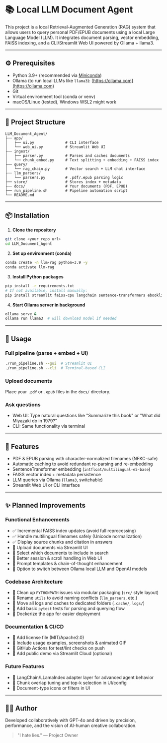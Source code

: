 # 📚 Local LLM Document Agent

This project is a local Retrieval-Augmented Generation (RAG) system that allows users to query personal PDF/EPUB documents using a local Large Language Model (LLM). It integrates document parsing, vector embedding, FAISS indexing, and a CLI/Streamlit Web UI powered by Ollama + llama3.

---

## ⚙️ Prerequisites

- Python 3.9+ (recommended via [Miniconda](https://docs.conda.io/en/latest/miniconda.html))
- Ollama (to run local LLMs like `llama3`): [https://ollama.com](https://ollama.com)
- Git
- Virtual environment tool (conda or venv)
- macOS/Linux (tested), Windows WSL2 might work

---

## 📁 Project Structure

```
LLM_Document_Agent/
├── app/
│   ├── ui.py              # CLI interface
│   └── web_ui.py          # Streamlit Web UI
├── ingest/
│   ├── parser.py          # Parses and caches documents
│   └── chunk_embed.py     # Text splitting + embedding + FAISS index
├── query/
│   └── rag_chain.py       # Vector search + LLM chat interface
├── llm_parsers/
│   └── parsers.py         # .pdf/.epub parsing logic
├── store/                 # Stores index + metadata
├── docs/                  # Your documents (PDF, EPUB)
├── run_pipeline.sh        # Pipeline automation script
└── README.md
```

---

## 📦 Installation

1. **Clone the repository**

```bash
git clone <your_repo_url>
cd LLM_Document_Agent
```

2. **Set up environment (conda)**

```bash
conda create -n llm-rag python=3.9 -y
conda activate llm-rag
```

3. **Install Python packages**

```bash
pip install -r requirements.txt
# If not available, install manually:
pip install streamlit faiss-cpu langchain sentence-transformers ebooklib beautifulsoup4 unstructured ollama
```

4. **Start Ollama server in background**

```bash
ollama serve &
ollama run llama3  # will download model if needed
```

---

## 🚀 Usage

### Full pipeline (parse + embed + UI)

```bash
./run_pipeline.sh --gui  # Streamlit UI
./run_pipeline.sh --cli  # Terminal-based CLI
```

### Upload documents
Place your `.pdf` or `.epub` files in the `docs/` directory.

### Ask questions
- Web UI: Type natural questions like "Summarize this book" or "What did Miyazaki do in 1979?"
- CLI: Same functionality via terminal

---

## 🧠 Features

- PDF & EPUB parsing with character-normalized filenames (NFKC-safe)
- Automatic caching to avoid redundant re-parsing and re-embedding
- SentenceTransformer embedding (`intfloat/multilingual-e5-base`)
- FAISS vector index + metadata persistence
- LLM queries via Ollama (`llama3`, switchable)
- Streamlit Web UI or CLI interface

---

## ✨ Planned Improvements

### Functional Enhancements
- ✅ Incremental FAISS index updates (avoid full reprocessing)
- ✅ Handle multilingual filenames safely (Unicode normalization)
- ✅ Display source chunks and citation in answers
- 🔲 Upload documents via Streamlit UI
- 🔲 Select which documents to include in search
- 🔲 Better session & scroll handling in Web UI
- 🔲 Prompt templates & chain-of-thought enhancement
- 🔲 Option to switch between Ollama local LLM and OpenAI models

### Codebase Architecture
- 🔲 Clean up `PYTHONPATH` issues via modular packaging (`src/` style layout)
- 🔲 Rename `utils` to avoid naming conflicts (`llm_parsers`, etc.)
- 🔲 Move all logs and caches to dedicated folders (`.cache/`, `logs/`)
- 🔲 Add basic `pytest` tests for parsing and querying flow
- 🔲 Dockerize the app for easier deployment

### Documentation & CI/CD
- 🔲 Add license file (MIT/Apache2.0)
- 🔲 Include usage examples, screenshots & animated GIF
- 🔲 GitHub Actions for test/lint checks on push
- 🔲 Add public demo via Streamlit Cloud (optional)

### Future Features
- 🔲 LangChain/LLamaIndex adapter layer for advanced agent behavior
- 🔲 Chunk overlap tuning and top-k selection in UI/config
- 🔲 Document-type icons or filters in UI

---

## 🧑‍💻 Author
Developed collaboratively with GPT-4o and driven by precision, performance, and the vision of AI-human creative collaboration.

> "I hate lies." — Project Owner
